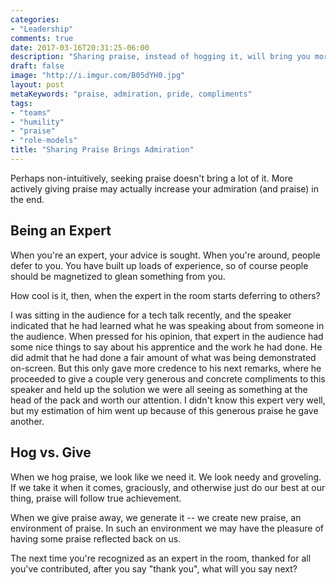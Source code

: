 ```yaml
---
categories:
- "Leadership"
comments: true
date: 2017-03-16T20:31:25-06:00
description: "Sharing praise, instead of hogging it, will bring you more admiration (and praise) in the end"
draft: false
image: "http://i.imgur.com/B05dYH0.jpg"
layout: post
metaKeywords: "praise, admiration, pride, compliments"
tags:
- "teams"
- "humility"
- "praise"
- "role-models"
title: "Sharing Praise Brings Admiration"
---
```


Perhaps non-intuitively, seeking praise doesn't bring a lot of it.  More actively giving praise may actually increase your admiration (and praise) in the end.

<!--more-->

## Being an Expert

When you're an expert, your advice is sought.  When you're around, people defer to you.  You have built up loads of experience, so of course people should be magnetized to glean something from you.  

How cool is it, then, when the expert in the room starts deferring to others?

I was sitting in the audience for a tech talk recently, and the speaker indicated that he had learned what he was speaking about from someone in the audience.  When pressed for his opinion, that expert in the audience had some nice things to say about his apprentice and the work he had done.  He did admit that he had done a fair amount of what was being demonstrated on-screen.  But this only gave more credence to his next remarks, where he proceeded to give a couple very generous and concrete compliments to this speaker and held up the solution we were all seeing as something at the head of the pack and worth our attention.  I didn't know this expert very well, but my estimation of him went up because of this generous praise he gave another.

## Hog vs. Give

When we hog praise, we look like we need it.  We look needy and groveling.  If we take it when it comes, graciously, and otherwise just do our best at our thing, praise will follow true achievement.

When we give praise away, we generate it -- we create new praise, an environment of praise. In such an environment we may have the pleasure of having some praise reflected back on us.

The next time you're recognized as an expert in the room, thanked for all you've contributed, after you say "thank you", what will you say next?

